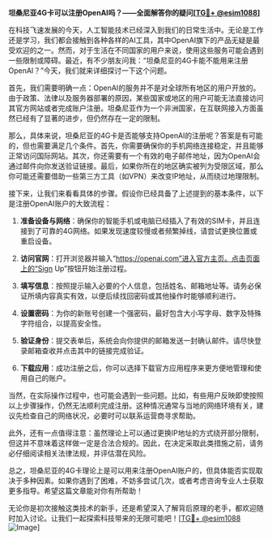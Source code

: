 **坦桑尼亚4G卡可以注册OpenAI吗？——全面解答你的疑问[[TG💪+ @esim1088](https://t.me/s/esim1088)]**

在科技飞速发展的今天，人工智能技术已经深入到我们的日常生活中。无论是工作还是学习，我们都会接触到各种各样的AI工具，其中OpenAI旗下的产品无疑是最受欢迎的之一。然而，对于生活在不同国家的用户来说，使用这些服务可能会遇到一些限制或障碍。最近，有不少朋友问我：“坦桑尼亚的4G卡能不能用来注册OpenAI？”今天，我们就来详细探讨一下这个问题。

首先，我们需要明确一点：OpenAI的服务并不是对全球所有地区的用户开放的。由于政策、法律以及服务器部署的原因，某些国家或地区的用户可能无法直接访问其官方网站或者完成账户注册。坦桑尼亚作为一个非洲国家，在互联网接入方面虽然已经有了显著的进步，但仍然存在一定的限制。

那么，具体来说，坦桑尼亚的4G卡是否能够支持OpenAI的注册呢？答案是有可能的，但也需要满足几个条件。首先，你需要确保你的手机网络连接稳定，并且能够正常访问国际网站。其次，你还需要有一个有效的电子邮件地址，因为OpenAI会通过邮件向你发送验证链接。最后，如果你所在的地区确实被列为受限区域，那么你可能还需要借助一些第三方工具（如VPN）来改变IP地址，从而绕过地理限制。

接下来，让我们来看看具体的步骤。假设你已经具备了上述提到的基本条件，以下是注册OpenAI账户的大致流程：

1. **准备设备与网络**：确保你的智能手机或电脑已经插入了有效的SIM卡，并且连接到了可靠的4G网络。如果发现速度较慢或者频繁掉线，请尝试更换位置或重启设备。
   
2. **访问官网**：打开浏览器并输入“https://openai.com”进入官方主页。点击页面上的“Sign Up”按钮开始注册过程。

3. **填写信息**：按照提示输入必要的个人信息，包括姓名、邮箱地址等。请务必保证所填内容真实有效，以便后续找回密码或其他操作时能够顺利进行。

4. **设置密码**：为你的新账号创建一个强密码，最好包含大小写字母、数字及特殊字符组合，以提高安全性。

5. **验证身份**：提交表单后，系统会向你提供的邮箱发送一封确认邮件。请尽快登录邮箱查收并点击其中的链接完成验证。

6. **下载应用**：成功注册之后，你可以选择下载官方应用程序来更方便地管理和使用自己的账户。

当然，在实际操作过程中，也可能会遇到一些问题。比如，有些用户反映即使按照以上步骤操作，仍然无法顺利完成注册。这种情况通常与当地的网络环境有关，建议先检查自己的网络状况，必要时可以联系运营商寻求帮助。

此外，还有一点值得注意：虽然理论上可以通过更换IP地址的方式绕开部分限制，但这并不意味着这样做一定是合法合规的。因此，在决定采取此类措施之前，请务必仔细阅读相关法律法规，并评估潜在风险。

总之，坦桑尼亚的4G卡理论上是可以用来注册OpenAI账户的，但具体能否实现取决于多种因素。如果你遇到了困难，不妨多尝试几次，或者考虑咨询专业人士获取更多指导。希望这篇文章能对你有所帮助！

无论你是初次接触这类技术的新手，还是希望深入了解背后原理的老手，都欢迎随时加入讨论。让我们一起探索科技带来的无限可能吧！[[TG💪+ @esim1088](https://t.me/s/esim1088) ![Image](https://i.postimg.cc/4NQfJmqS/Snipaste-2025-05-13-00-14-12.png)]